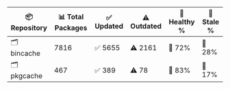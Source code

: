 | 📦 Repository | 📊 Total Packages | ✅ Updated | ⚠️ Outdated | 💚 Healthy % | 🔴 Stale % |
|---------------|-------------------|------------|-------------|-------------|------------|
| 🗂️ bincache | 7816 | ✅ 5655 | ⚠️ 2161 | 💚 72% | 🔴 28% |
| 🗂️ pkgcache | 467 | ✅ 389 | ⚠️ 78 | 💚 83% | 🔴 17% |
